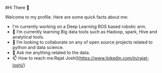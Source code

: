 #Hi There 👋

Welcome to my profile. Here are some quick facts about me:

- I'm currently working on a Deep Learning ROS based robotic arm.
- 👀 I’m currently learning Big data tools such as Hadoop, spark, Hive and analytical tools.
- 🌱 I’m looking to collaborate on any of open source projects related to python and data science.
- 💞 Ask me anything related to the data.
- 📫 How to reach me:Rajat Joshi](https://www.linkedin.com/in/rajat-joshi/)

<!---
Rajat-ops/Rajat-ops is a ✨ special ✨ repository because its `README.md` (this file) appears on your GitHub profile.
You can click the Preview link to take a look at your changes.
--->
